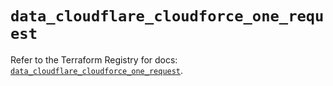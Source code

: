 # `data_cloudflare_cloudforce_one_request`

Refer to the Terraform Registry for docs: [`data_cloudflare_cloudforce_one_request`](https://registry.terraform.io/providers/cloudflare/cloudflare/5.8.2/docs/data-sources/cloudforce_one_request).
